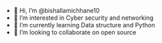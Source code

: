 - 👋 Hi, I’m @bishallamichhane10
- 👀 I’m interested in Cyber security and networking
- 🌱 I’m currently learning Data structure and Python
- 💞️ I’m looking to collaborate on open source

<!---
bishallamichhane10/bishallamichhane10 is a ✨ special ✨ repository because its `README.md` (this file) appears on your GitHub profile.
You can click the Preview link to take a look at your changes.
--->
